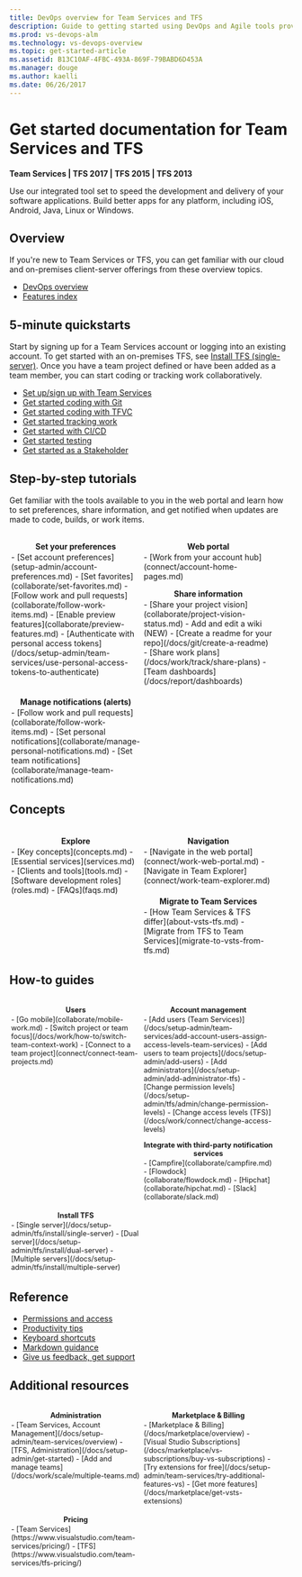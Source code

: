 ```yaml
---
title: DevOps overview for Team Services and TFS    
description: Guide to getting started using DevOps and Agile tools provided by Visual Studio Team Services (VSTS) and Team Foundation Server (TFS)
ms.prod: vs-devops-alm
ms.technology: vs-devops-overview  
ms.topic: get-started-article  
ms.assetid: B13C10AF-4FBC-493A-869F-79BABD6D453A  
ms.manager: douge
ms.author: kaelli
ms.date: 06/26/2017
---
```


# Get started documentation for Team Services and TFS

<b>Team Services | TFS 2017 | TFS 2015 | TFS 2013</b> 


Use our integrated tool set to speed the development and delivery of your software applications. Build better apps for any platform, including iOS, Android, Java, Linux or Windows.   

## Overview 

If you're new to Team Services or TFS, you can get familiar with our cloud and on-premises client-server offerings from these overview topics. 
 
- [DevOps overview](devops-alm-overview.md)
- [Features index](alm-devops-features.md) 

## 5-minute quickstarts  

Start by signing up for a Team Services account or logging into an existing account. To get started with an on-premises TFS, see [Install TFS (single-server)](setup-admin/tfs/install/single-server.md). Once you have a team project defined or have been added as a team member, you can start coding or tracking work collaboratively. 

- [Set up/sign up with Team Services](/docs/setup-admin/team-services/sign-up-for-visual-studio-team-services)
- [Get started coding with Git](/docs/git/gitquickstart)
- [Get started coding with TFVC](/docs/tfvc/share-your-code-in-tfvc-vs)
- [Get started tracking work](/docs/work/overview)
- [Get started with CI/CD](/docs/build/get-started/ci-cd-part-1)
- [Get started testing](/docs/test/index)  
- [Get started as a Stakeholder](quickstart/get-started-stakeholder.md)


## Step-by-step tutorials

Get familiar with the tools available to you in the web portal and learn how to set preferences, share information, and get notified when updates are made to code, builds, or work items.  

 
<div style="float:left;width:230px;margin:3px">

<p style="font-weight:bold;margin-bottom:2px;text-align:center;">Set your preferences</p>
- [Set account preferences](setup-admin/account-preferences.md)  
- [Set favorites](collaborate/set-favorites.md)   
- [Follow work and pull requests](collaborate/follow-work-items.md)  
- [Enable preview features](collaborate/preview-features.md)  
- [Authenticate with personal access tokens](/docs/setup-admin/team-services/use-personal-access-tokens-to-authenticate)    

</div>

<div style="float:left;width:230px;margin:3px">
<p style="font-weight:bold;margin-bottom:2px;text-align:center;">Web portal </p> 
- [Work from your account hub](connect/account-home-pages.md)  
<br/>
<p style="font-weight:bold;margin-bottom:2px;text-align:center;">Share information</p>
- [Share your project vision](collaborate/project-vision-status.md)   
- Add and edit a wiki (NEW)   
- [Create a readme for your repo](/docs/git/create-a-readme)  
- [Share work plans](/docs/work/track/share-plans)  
- [Team dashboards](/docs/report/dashboards)  
 
</div>

<div style="float:left;width:230px;margin:3px">
<p style="font-weight:bold;margin-bottom:2px;text-align:center;">Manage notifications (alerts)</p>
- [Follow work and pull requests](collaborate/follow-work-items.md)  
- [Set personal notifications](collaborate/manage-personal-notifications.md)  
- [Set team notifications](collaborate/manage-team-notifications.md)  

</div>

<div style="clear:left;font-size:100%">
</div>

 

 
## Concepts

<div style="float:left;width:230px;margin:3px">
<p style="font-weight:bold;margin-bottom:2px;text-align:center;">Explore</p> 
- [Key concepts](concepts.md)   
- [Essential services](services.md)    
- [Clients and tools](tools.md)     
- [Software development roles](roles.md)   
- [FAQs](faqs.md)  
</div>

<div style="float:left;width:230px;margin:3px">
<p style="font-weight:bold;margin-bottom:2px;text-align:center;">Navigation</p>
- [Navigate in the web portal](connect/work-web-portal.md)   
- [Navigate in Team Explorer](connect/work-team-explorer.md)  
 
</div>

<div style="float:left;width:230px;margin:3px">
<p style="font-weight:bold;margin-bottom:2px;text-align:center;">Migrate to Team Services</p>
- [How Team Services & TFS differ](about-vsts-tfs.md)  
- [Migrate from TFS to Team Services](migrate-to-vsts-from-tfs.md)   
 
</div>

<div style="clear:left;font-size:100%">
</div>


## How-to guides

<div style="float:left;width:230px;margin:3px;font-size:90%">
<p style="font-weight:bold;margin-bottom:2px;text-align:center;">Users</p>
- [Go mobile](collaborate/mobile-work.md)  
- [Switch project or team focus](/docs/work/how-to/switch-team-context-work)    
- [Connect to a team project](connect/connect-team-projects.md)  
</div>
<div style="float:left;width:230px;margin:3px;font-size:90%">
<p style="font-weight:bold;margin-bottom:2px;text-align:center;">Account management</p>
- [Add users (Team Services)](/docs/setup-admin/team-services/add-account-users-assign-access-levels-team-services) 
- [Add users to team projects](/docs/setup-admin/add-users)
- [Add administrators](/docs/setup-admin/add-administrator-tfs)
- [Change permission levels](/docs/setup-admin/tfs/admin/change-permission-levels)
- [Change access levels (TFS)](/docs/work/connect/change-access-levels) 
<p style="font-weight:bold;margin-bottom:2px;text-align:center;">Integrate with third-party notification services</p>
- [Campfire](collaborate/campfire.md)  
- [Flowdock](collaborate/flowdock.md)  
- [Hipchat](collaborate/hipchat.md)  
- [Slack](collaborate/slack.md)  
</div>

<div style="float:left;width:230px;margin:3px;font-size:90%">
<p style="font-weight:bold;margin-bottom:2px;text-align:center;">Install TFS</p>
- [Single server](/docs/setup-admin/tfs/install/single-server)     
- [Dual server](/docs/setup-admin/tfs/install/dual-server)  
- [Multiple servers](/docs/setup-admin/tfs/install/multiple-server)  
</div>

<div style="clear:left;font-size:100%">
</div>

## Reference
- [Permissions and access](./setup-admin/permissions-access.md)      
- [Productivity tips](./work/productivity/productivity-tips.md)
- [Keyboard shortcuts](reference/keyboard-shortcuts.md)
- [Markdown guidance](reference/markdown-guidance.md)
- [Give us feedback, get support](provide-feedback.md)



  
## Additional resources 


<div style="float:left;width:230px;margin:3px;font-size:90%">
<p style="font-weight:bold;margin-bottom:2px;text-align:center;">Administration</p> 
- [Team Services, Account Management](/docs/setup-admin/team-services/overview)  
- [TFS, Administration](/docs/setup-admin/get-started)  
- [Add and manage teams](/docs/work/scale/multiple-teams.md)  


</div>

<div style="float:left;width:230px;margin:3px;font-size:90%">
<p style="font-weight:bold;margin-bottom:2px;text-align:center;">Marketplace & Billing</p>
- [Marketplace & Billing](/docs/marketplace/overview)  
- [Visual Studio Subscriptions](/docs/marketplace/vs-subscriptions/buy-vs-subscriptions)  
- [Try extensions for free](/docs/setup-admin/team-services/try-additional-features-vs)  
- [Get more features](/docs/marketplace/get-vsts-extensions)  


</div>

<div style="float:left;width:230px;margin:3px;font-size:90%">
<p style="font-weight:bold;margin-bottom:2px;text-align:center;">Pricing</p>
- [Team Services](https://www.visualstudio.com/team-services/pricing/)  
- [TFS](https://www.visualstudio.com/team-services/tfs-pricing/)   
 
 
</div>

<div style="clear:left;font-size:100%">
</div>